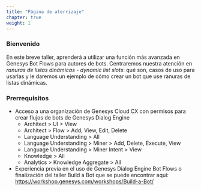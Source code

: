 ```yaml
---
title: "Página de aterrizaje"
chapter: true
weight: 1
---
```



### Bienvenido

En este breve taller, aprenderá a utilizar una función más avanzada en Genesys Bot Flows para autores de bots. Centraremos nuestra atención en *ranuras de listas dinámicas - dynamic list slots*: qué son, casos de uso para usarlas y le daremos un ejemplo de cómo crear un bot que use ranuras de listas dinámicas.

### Prerrequisitos
- Acceso a una organización de Genesys Cloud CX con permisos para crear flujos de bots de Genesys Dialog Engine
    - Architect > UI > View
    - Architect > Flow > Add, View, Edit, Delete
    - Language Understanding > All
    - Language Understanding > Miner > Add, Delete, Execute, View
    - Language Understanding > Miner Intent > View
    - Knowledge > All
    - Analytics > Knowledge Aggregate > All
- Experiencia previa en el uso de Genesys Dialog Engine Bot Flows o finalización del taller Build a Bot que se puede encontrar aquí: https://workshop.genesys.com/workshops/Build-a-Bot/

